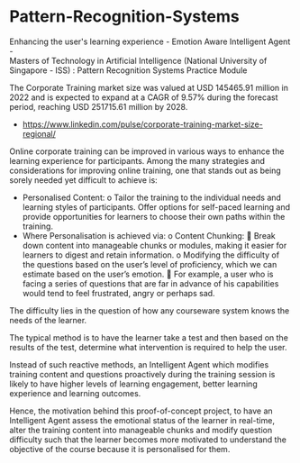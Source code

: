 # Pattern-Recognition-Systems
Enhancing the user's learning experience - Emotion Aware Intelligent Agent - <br>
Masters of Technology in Artificial Intelligence (National University of Singapore - ISS) : Pattern Recognition Systems Practice Module

The Corporate Training market size was valued at USD 145465.91 million in 2022 and is expected to expand at a CAGR of 9.57% during the forecast period, reaching USD 251715.61 million by 2028.
-	https://www.linkedin.com/pulse/corporate-training-market-size-regional/

Online corporate training can be improved in various ways to enhance the learning experience for participants. Among the many strategies and considerations for improving online training, one that stands out as being sorely needed yet difficult to achieve is:
-	Personalised Content: 
o	Tailor the training to the individual needs and learning styles of participants. Offer options for self-paced learning and provide opportunities for learners to choose their own paths within the training.
-	Where Personalisation is achieved via:
o	Content Chunking: 
	Break down content into manageable chunks or modules, making it easier for learners to digest and retain information.
o	Modifying the difficulty of the questions based on the user’s level of proficiency, which we can estimate based on the user’s emotion. 
	For example, a user who is facing a series of questions that are far in advance of his capabilities would tend to feel frustrated, angry or perhaps sad.

The difficulty lies in the question of how any courseware system knows the needs of the learner. 

The typical method is to have the learner take a test and then based on the results of the test, determine what intervention is required to help the user. 

Instead of such reactive methods, an Intelligent Agent which modifies training content and questions proactively during the training session is likely to have higher levels of learning engagement, better learning experience and learning outcomes.

Hence, the motivation behind this proof-of-concept project, to have an Intelligent Agent assess the emotional status of the learner in real-time, alter the training content into manageable chunks and modify question difficulty such that the learner becomes more motivated to understand the objective of the course because it is personalised for them.
